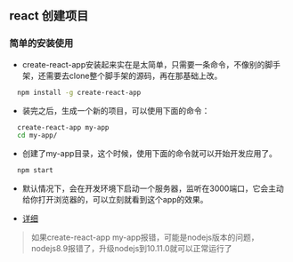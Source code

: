 ## react 创建项目
### 简单的安装使用
- create-react-app安装起来实在是太简单，只需要一条命令，不像别的脚手架，还需要去clone整个脚手架的源码，再在那基础上改。
```bash
  npm install -g create-react-app
```

- 装完之后，生成一个新的项目，可以使用下面的命令：

```bash
  create-react-app my-app
  cd my-app/
```

- 创建了my-app目录，这个时候，使用下面的命令就可以开始开发应用了。
```bash
  npm start
```
- 默认情况下，会在开发环境下启动一个服务器，监听在3000端口，它会主动给你打开浏览器的，可以立刻就看到这个app的效果。

- [详细](https://blog.csdn.net/qtfying/article/details/78665664)

> 如果create-react-app my-app报错，可能是nodejs版本的问题，nodejs8.9报错了，升级nodejs到10.11.0就可以正常运行了